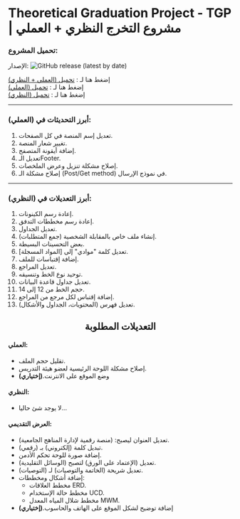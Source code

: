 
  # Theoretical Graduation Project - TGP  |  مشروع التخرج النظري + العملي

  ### تحميل المشروع:
  الإصدار:  ![GitHub release (latest by date)](https://img.shields.io/github/v/release/Wesam-1110111/TGP?logo=github)


  
  إضغط هنا لـ : [تحميل (العملي + النظري)](https://github.com/Wesam-1110111/TGP/archive/refs/heads/main.zip)  
  إضغط هنا لـ : [تحميل (العملي)](https://github.com/Wesam-1110111/TGP/raw/refs/heads/main/Ahlia_University.7z?download=)  
  إضغط هنا لـ : [تحميل (النظري)](https://github.com/Wesam-1110111/TGP/raw/refs/heads/main/the%20final%20file.docx)

<hr>
  
  ### أبرز التحديثات في (العملي):
  1. تعديل إسم المنصة في كل الصفحات.
  2. تغيير شعار المنصة.
  3. إضافة أيقونة المتصفح.
  4. تعديل الـFooter.
  5. إصلاح مشكلة تنزيل وعرض الملخصات.
  6. إصلاح مشكلة الـ (Post/Get method) في نموذج الإرسال.

<hr>

### أبرز التعديلات في (النظري):
1. إعادة رسم الكينونات.
2. إعادة رسم مخططات التدفق.
3. تعديل الجداول.
4. إنشاء ملف خاص بالمقابلة الشخصية (جمع المتطلبات).
5. بعض التحسينات البسيطة.
6. تعديل كلمة "موادي" إلى [المواد المسجلة].
7. إضافة إقتباسات للملف.
8. تعديل المراجع.
9. توحيد نوع الخط وتنسيقه.
10. تعديل جداول قاعدة البيانات.
11. حجم الخط من 12 إلى 14.
12. إضافة إقتباس لكل مرجع من المراجع.
13. تعديل فهرس (المحتويات، الجداول والأشكال).
 


<div align='center'>
  
<h2>التعديلات المطلوبة</h2>

</div>

#### العملي:
-  تقليل حجم الملف.
-  إصلاح مشكلة اللوحة الرئيسية لعضو هيئة التدريس.
-  وضع الموقع على الانترنت.**(إختياري)**

#### النظري:
- لا يوجد شئ حاليا...


#### العرض التقديمي:
- تعديل العنوان ليصبح: (منصة رقمية لإدارة المناهج الجامعية).
- تبديل كلمة (إلكتروني) بـ (رقمي).
- إضافة صورة للوحة تحكم الأدمن.
- تعديل (الإعتماد على الورق) لتصبح (الوسائل التقليدية).
- تعديل شريحة (الخاتمة والتوصيات) لـ (التوصيات).
- إضافة أشكال ومخططات:
     - مخطط العلاقات ERD.
     - مخطط حالة الإستخدام UCD.
     - مخطط شلال المياه المعدل MWM.
- إضافة توضيح لشكل الموقع على الهاتف والحاسوب.**(إختياري)**
